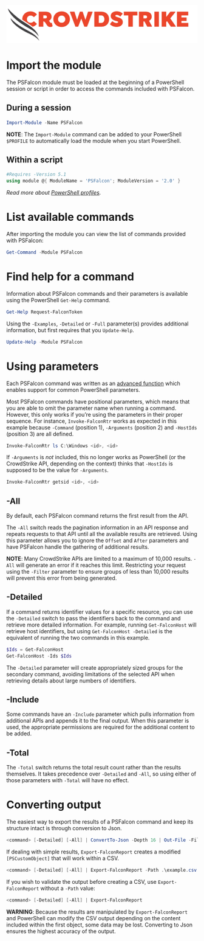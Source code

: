 ![CrowdStrike Falcon](https://raw.githubusercontent.com/CrowdStrike/falconpy/main/docs/asset/cs-logo.png)
# Import the module
The PSFalcon module must be loaded at the beginning of a PowerShell session or script in order to access the commands included with PSFalcon.

## During a session
```powershell
Import-Module -Name PSFalcon
```
**NOTE**: The `Import-Module` command can be added to your PowerShell `$PROFILE` to automatically load the module when you start PowerShell.
## Within a script
```powershell
#Requires -Version 5.1
using module @{ ModuleName = 'PSFalcon'; ModuleVersion = '2.0' }
```
_Read more about [PowerShell profiles](https://docs.microsoft.com/en-us/powershell/module/microsoft.powershell.core/about/about_profiles)._

# List available commands
After importing the module you can view the list of commands provided with PSFalcon:
```powershell
Get-Command -Module PSFalcon
```

# Find help for a command
Information about PSFalcon commands and their parameters is available using the PowerShell `Get-Help` command.
```powershell
Get-Help Request-FalconToken
```
Using the `-Examples`, `-Detailed` or `-Full` parameter(s) provides additional information, but first requires that you `Update-Help`.
```powershell
Update-Help -Module PSFalcon
```

# Using parameters
Each PSFalcon command was written as an [advanced function](https://docs.microsoft.com/en-us/powershell/module/microsoft.powershell.core/about/about_functions_advanced) which enables support for common PowerShell parameters.

Most PSFalcon commands have positional parameters, which means that you are able to omit the parameter name when running a command. However, this only works if you’re using the parameters in their proper sequence. For instance, `Invoke-FalconRtr` works as expected in this example because `-Command` (position 1), `-Arguments` (position 2) and `-HostIds` (position 3) are all defined.
```powershell
Invoke-FalconRtr ls C:\Windows <id>, <id>
```

If `-Arguments` is _not_ included, this no longer works as PowerShell (or the CrowdStrike API, depending on the context) thinks that `-HostIds` is supposed to be the value for `-Arguments`.
```powershell
Invoke-FalconRtr getsid <id>, <id>
```

## -All
By default, each PSFalcon command returns the first result from the API.

The `-All` switch reads the pagination information in an API response and repeats requests to that API until all the available results are retrieved. Using this parameter allows you to ignore the `Offset` and `After` parameters and have PSFalcon handle the gathering of additional results.

**NOTE**: Many CrowdStrike APIs are limited to a maximum of 10,000 results. `-All` will generate an error if it reaches this limit. Restricting your request using the `-Filter` parameter to ensure groups of less than 10,000 results will prevent this error from being generated.

## -Detailed
If a command returns identifier values for a specific resource, you can use the `-Detailed` switch to pass the identifiers back to the command and retrieve more detailed information. For example, running `Get-FalconHost` will retrieve host identifiers, but using `Get-FalconHost -Detailed` is the equivalent of running the two commands in this example.
```powershell
$Ids = Get-FalconHost
Get-FalconHost -Ids $Ids
```

The `-Detailed` parameter will create appropriately sized groups for the secondary command, avoiding limitations of the selected API when retrieving details about large numbers of identifiers.

## -Include
Some commands have an `-Include` parameter which pulls information from additional APIs and appends it to the final output. When this parameter is used, the appropriate permissions are required for the additional content to be added.

## -Total
The `-Total` switch returns the total result count rather than the results themselves. It takes precedence over `-Detailed` and `-All`, so using either of those parameters with `-Total` will have no effect.

# Converting output
The easiest way to export the results of a PSFalcon command and keep its structure intact is through conversion to Json.
```powershell
<command> [-Detailed] [-All] | ConvertTo-Json -Depth 16 | Out-File -FilePath .\example.json
```
If dealing with simple results, `Export-FalconReport` creates a modified `[PSCustomObject]` that will work within a CSV.
```powershell
<command> [-Detailed] [-All] | Export-FalconReport -Path .\example.csv
```
If you wish to validate the output before creating a CSV, use `Export-FalconReport` without a `-Path` value:
```powershell
<command> [-Detailed] [-All] | Export-FalconReport
```

**WARNING**: Because the results are manipulated by `Export-FalconReport` and PowerShell can modify the CSV output depending on the content included within the first object, some data may be lost. Converting to Json ensures the highest accuracy of the output.